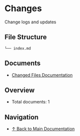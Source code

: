 # Changes

Change logs and updates

## File Structure

```
└── index.md
```

## Documents

- [Changed Files Documentation](./index.md)

## Overview

- Total documents: 1

## Navigation

- [↑ Back to Main Documentation](../)
